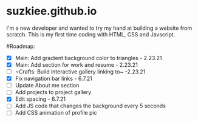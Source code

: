 # suzkiee.github.io

I'm a new developer and wanted to try my hand at building a website from scratch. This is my first time coding with HTML, CSS and Javscript.

#Roadmap: 
- [x] Main: Add gradient background color to triangles - 2.23.21
- [x] Main: Add section for work and resume - 2.23.21
- [ ] ~Crafts: Build interactive gallery linking to~ -2.23.21
- [x] Fix navigation bar links - 6.7.21
- [ ] Update About me section
- [ ] Add projects to project gallery 
- [x] Edit spacing - 6.7.21
- [ ] Add JS code that changes the background every 5 seconds
- [ ] Add CSS animation of profile pic 
